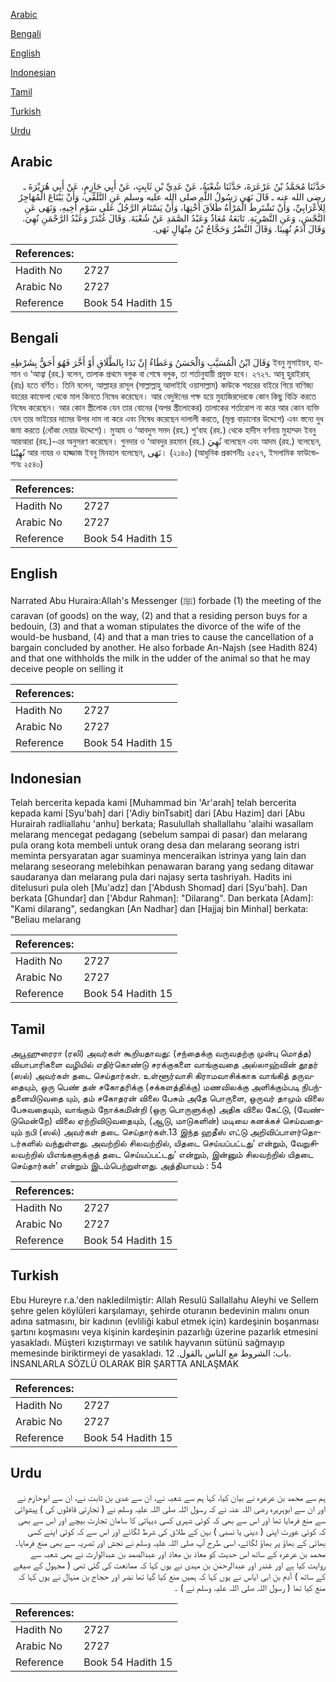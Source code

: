 [Arabic](#arabic)

[Bengali](#bengali)

[English](#english)

[Indonesian](#indonesian)

[Tamil](#tamil)

[Turkish](#turkish)

[Urdu](#urdu)

## Arabic


<div dir="rtl" lang="ar" style={{fontSize:'larger',backgroundColor:'#f8f9fa',padding:20}}>
حَدَّثَنَا مُحَمَّدُ بْنُ عَرْعَرَةَ، حَدَّثَنَا شُعْبَةُ، عَنْ عَدِيِّ بْنِ ثَابِتٍ، عَنْ أَبِي حَازِمٍ، عَنْ أَبِي هُرَيْرَةَ ـ رضى الله عنه ـ قَالَ نَهَى رَسُولُ اللَّهِ صلى الله عليه وسلم عَنِ التَّلَقِّي، وَأَنْ يَبْتَاعَ الْمُهَاجِرُ لِلأَعْرَابِيِّ، وَأَنْ تَشْتَرِطَ الْمَرْأَةُ طَلاَقَ أُخْتِهَا، وَأَنْ يَسْتَامَ الرَّجُلُ عَلَى سَوْمِ أَخِيهِ، وَنَهَى عَنِ النَّجْشِ، وَعَنِ التَّصْرِيَةِ‏.‏ تَابَعَهُ مُعَاذٌ وَعَبْدُ الصَّمَدِ عَنْ شُعْبَةَ‏.‏ وَقَالَ غُنْدَرٌ وَعَبْدُ الرَّحْمَنِ نُهِيَ‏.‏ وَقَالَ آدَمُ نُهِينَا‏.‏ وَقَالَ النَّضْرُ وَحَجَّاجُ بْنُ مِنْهَالٍ نَهَى‏.‏
</div>
<div style={{backgroundColor:'#f8f9fa',padding:20, marginBottom: 10}}><table> <thead> <tr> <th>References:</th> <th></th> </tr> </thead> <tbody><tr><td>Hadith No</td><td>2727</td></tr><tr><td>Arabic No</td><td>2727</td></tr><tr><td>Reference</td><td>Book 54 Hadith 15</td></tr></tbody></table></div>

## Bengali


<div dir="ltr" lang="bn" style={{fontSize:'larger',backgroundColor:'#f8f9fa',padding:20}}>
وَقَالَ ابْنُ الْمُسَيَّبِ وَالْحَسَنُ وَعَطَاءٌ إِنْ بَدَا بِالطَّلَاقِ أَوْ أَخَّرَ فَهُوَ أَحَقُّ بِشَرْطِهِ ইবনু মুসাইয়ব, হাসান ও ‘আত্বা (রহ.) বলেন, তালাক প্রথমে বলুক বা শেষে বলুক, তা শর্তানুযায়ী প্রযুক্ত হবে। ২৭২৭. আবূ হুরাইরাহ্ (রাঃ) হতে বর্ণিত। তিনি বলেন, আল্লাহর রাসূল (সাল্লাল্লাহু আলাইহি ওয়াসাল্লাম) কাউকে শহরের বাইরে গিয়ে বাণিজ্য বহরের কাফেলা থেকে মাল কিনতে নিষেধ করেছেন। আর বেদুঈনের পক্ষ হয়ে মুহাজিরদেরকে কোন কিছু বিক্রি করতে নিষেধ করেছেন। আর কোন স্ত্রীলোক যেন তার বোনের (অপর স্ত্রীলোকের) তালাকের শর্তারোপ না করে আর কোন ব্যক্তি যেন তার ভাইয়ের দামের উপর দাম না করে এবং নিষেধ করেছেন দালালী করতে, (মূল্য বাড়ানোর উদ্দেশে) এবং স্তন্যে দুধ জমা করতে (ধোঁকা দেয়ার উদ্দেশে)। মুআয ও ‘আবদুস সমদ (রহ.) শু‘বাহ (রহ.) থেকে হাদীস বর্ণনায় মুহাম্মদ ইবনু আরআরা (রহ.)-এর অনুসরণ করেছেন। গুনদার ও ‘আবদুর রহমান (রহ.) نُهِيَ বলেছেন এবং আদম (রহ.) বলেছেন, نُهِيْنَا আর নাযর ও হাজ্জাজ ইবনু মিনহাল বলেছেন, نَهَى। (২১৪০) (আধুনিক প্রকাশনীঃ ২৫২৭, ইসলামিক ফাউন্ডেশনঃ ২৫৪০)
</div>
<div style={{backgroundColor:'#f8f9fa',padding:20, marginBottom: 10}}><table> <thead> <tr> <th>References:</th> <th></th> </tr> </thead> <tbody><tr><td>Hadith No</td><td>2727</td></tr><tr><td>Arabic No</td><td>2727</td></tr><tr><td>Reference</td><td>Book 54 Hadith 15</td></tr></tbody></table></div>

## English


<div dir="ltr" lang="en" style={{fontSize:'larger',backgroundColor:'#f8f9fa',padding:20}}>
Narrated Abu Huraira:Allah's Messenger (ﷺ) forbade (1) the meeting of the caravan (of goods) on the way, (2) and that a residing person buys for a bedouin, (3) and that a woman stipulates the divorce of the wife of the would-be husband, (4) and that a man tries to cause the cancellation of a bargain concluded by another. He also forbade An-Najsh (see Hadith 824) and that one withholds the milk in the udder of the animal so that he may deceive people on selling it
</div>
<div style={{backgroundColor:'#f8f9fa',padding:20, marginBottom: 10}}><table> <thead> <tr> <th>References:</th> <th></th> </tr> </thead> <tbody><tr><td>Hadith No</td><td>2727</td></tr><tr><td>Arabic No</td><td>2727</td></tr><tr><td>Reference</td><td>Book 54 Hadith 15</td></tr></tbody></table></div>

## Indonesian


<div dir="ltr" lang="id" style={{fontSize:'larger',backgroundColor:'#f8f9fa',padding:20}}>
Telah bercerita kepada kami [Muhammad bin 'Ar'arah] telah bercerita kepada kami [Syu'bah] dari ['Adiy binTsabit] dari [Abu Hazim] dari [Abu Hurairah radliallahu 'anhu] berkata; Rasulullah shallallahu 'alaihi wasallam melarang mencegat pedagang (sebelum sampai di pasar) dan melarang pula orang kota membeli untuk orang desa dan melarang seorang istri meminta persyaratan agar suaminya menceraikan istrinya yang lain dan melarang seseorang melebihkan penawaran barang yang sedang ditawar saudaranya dan melarang pula dari najasy serta tashriyah. Hadits ini ditelusuri pula oleh [Mu'adz] dan ['Abdush Shomad] dari [Syu'bah]. Dan berkata [Ghundar] dan ['Abdur Rahman]: "Dilarang". Dan berkata [Adam]: "Kami dilarang", sedangkan [An Nadhar] dan [Hajjaj bin Minhal] berkata: "Beliau melarang
</div>
<div style={{backgroundColor:'#f8f9fa',padding:20, marginBottom: 10}}><table> <thead> <tr> <th>References:</th> <th></th> </tr> </thead> <tbody><tr><td>Hadith No</td><td>2727</td></tr><tr><td>Arabic No</td><td>2727</td></tr><tr><td>Reference</td><td>Book 54 Hadith 15</td></tr></tbody></table></div>

## Tamil


<div dir="ltr" lang="ta" style={{fontSize:'larger',backgroundColor:'#f8f9fa',padding:20}}>
அபூஹுரைரா (ரலி) அவர்கள் கூறியதாவது: (சந்தைக்கு வருவதற்கு முன்பு மொத்த) வியாபாரிகளை வழியில் எதிர்கொண்டு சரக்குகளை வாங்குவதை அல்லாஹ்வின் தூதர் (ஸல்) அவர்கள் தடை செய்தார்கள். உள்ளூர்வாசி கிராமவாசிக்காக வாங்கித் தருவதையும், ஒரு பெண் தன் சகோதரிக்கு (சக்களத்திக்கு) மணவிலக்கு அளிக்கும்படி நிபந்தனையிடுவதை யும், தம் சகோதரன் விலை பேசும் அதே பொருளை, ஒருவர் தாமும் விலை பேசுவதையும், வாங்கும் நோக்கமின்றி (ஒரு பொருளுக்கு) அதிக விலை கேட்டு, (வேண்டுமென்றே) விலை ஏற்றிவிடுவதையும், (ஆடு, மாடுகளின்) மடியை கனக்கச் செய்வதையும் நபி (ஸல்) அவர்கள் தடை செய்தார்கள்.13 இந்த ஹதீஸ் எட்டு அறிவிப்பாளர்தொடர்களில் வந்துள்ளது. அவற்றில் சிலவற்றில், யிதடை செய்யப்பட்டது’ என்றும், வேறுசிலவற்றில் யிஎங்களுக்குத் தடை செய்யப்பட்டது’ என்றும், இன்னும் சிலவற்றில் யிதடை செய்தார்கள்’ என்றும் இடம்பெற்றுள்ளது. அத்தியாயம் : 54
</div>
<div style={{backgroundColor:'#f8f9fa',padding:20, marginBottom: 10}}><table> <thead> <tr> <th>References:</th> <th></th> </tr> </thead> <tbody><tr><td>Hadith No</td><td>2727</td></tr><tr><td>Arabic No</td><td>2727</td></tr><tr><td>Reference</td><td>Book 54 Hadith 15</td></tr></tbody></table></div>

## Turkish


<div dir="ltr" lang="tr" style={{fontSize:'larger',backgroundColor:'#f8f9fa',padding:20}}>
Ebu Hureyre r.a.'den nakledilmiştir: Allah Resulü Sallallahu Aleyhi ve Sellem şehre gelen köylüleri karşılamayı, şehirde oturanın bedevinin malını onun adına satmasını, bir kadının (evliliği kabul etmek için) kardeşinin boşanması şartını koşmasını veya kişinin kardeşinin pazarlığı üzerine pazarlık etmesini yasakladı. Müşteri kızıştırmayı ve satılık hayvanın sütünü sağmayıp memesinde biriktirmeyi de yasakladı. باب: الشروط مع الناس بالقول. 12. İNSANLARLA SÖZLÜ OLARAK BİR ŞARTTA ANLAŞMAK
</div>
<div style={{backgroundColor:'#f8f9fa',padding:20, marginBottom: 10}}><table> <thead> <tr> <th>References:</th> <th></th> </tr> </thead> <tbody><tr><td>Hadith No</td><td>2727</td></tr><tr><td>Arabic No</td><td>2727</td></tr><tr><td>Reference</td><td>Book 54 Hadith 15</td></tr></tbody></table></div>

## Urdu


<div dir="rtl" lang="ur" style={{fontSize:'larger',backgroundColor:'#f8f9fa',padding:20}}>
ہم سے محمد بن عرعرہ نے بیان کیا، کہا ہم سے شعبہ نے، ان سے عدی بن ثابت نے، ان سے ابوحازم نے اور ان سے ابوہریرہ رضی اللہ عنہ نے کہ رسول اللہ صلی اللہ علیہ وسلم نے ( تجارتی قافلوں کی ) پیشوائی سے منع فرمایا تھا اور اس سے بھی کہ کوئی شہری کسی دیہاتی کا سامان تجارت بیچے اور اس سے بھی کہ کوئی عورت اپنی ( دینی یا نسبی ) بہن کے طلاق کی شرط لگائے اور اس سے کہ کوئی اپنے کسی بھائی کے بھاؤ پر بھاؤ لگائے، اسی طرح آپ صلی اللہ علیہ وسلم نے نجش اور تصریہ سے بھی منع فرمایا۔ محمد بن عرعرہ کے ساتھ اس حدیث کو معاذ بن معاذ اور عبدالصمد بن عبدالوارث نے بھی شعبہ سے روایت کیا ہے اور غندر اور عبدالرحمٰن بن مہدی نے یوں کہا کہ ممانعت کی گئی تھی ( مجہول کے صیغے کے ساتھ ) آدم بن ابی ایاس نے یوں کہا کہ ہمیں منع کیا گیا تھا نضر اور حجاج بن منہال نے یوں کہا کہ منع کیا تھا ( رسول اللہ صلی اللہ علیہ وسلم نے ) ۔
</div>
<div style={{backgroundColor:'#f8f9fa',padding:20, marginBottom: 10}}><table> <thead> <tr> <th>References:</th> <th></th> </tr> </thead> <tbody><tr><td>Hadith No</td><td>2727</td></tr><tr><td>Arabic No</td><td>2727</td></tr><tr><td>Reference</td><td>Book 54 Hadith 15</td></tr></tbody></table></div>